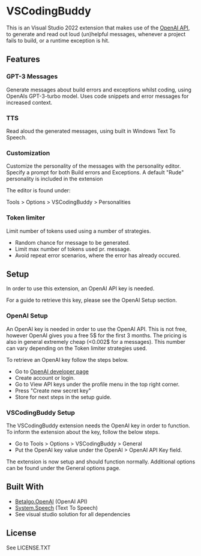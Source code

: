 # VSCodingBuddy

This is an Visual Studio 2022 extension that makes use of the [OpenAI API](https://platform.openai.com/docs/api-reference),
to generate and read out loud (un)helpful messages,
whenever a project fails to build, or a runtime exception is hit.

## Features

### GPT-3 Messages

Generate messages about build errors and exceptions whilst coding, using OpenAIs GPT-3-turbo model.
Uses code snippets and error messages for increased context.

### TTS

Read aloud the generated messages, using built in Windows Text To Speech.

### Customization

Customize the personality of the messages with the personality editor.
Specify a prompt for both Build errors and Exceptions.
A default "Rude" personality is included in the extension

The editor is found under:

Tools > Options > VSCodingBuddy > Personalities

### Token limiter

Limit number of tokens used using a number of strategies.
- Random chance for message to be generated.
- Limit max number of tokens used pr. message.
- Avoid repeat error scenarios, where the error has already occured.

## Setup

In order to use this extension, an OpenAI API key is needed.

For a guide to retrieve this key, please see the OpenAI Setup section.

### OpenAI Setup
An OpenAI key is needed in order to use the OpenAI API.
This is not free, however OpenAI gives you a free 5$ for the first 3 months.
The pricing is also in general extremely cheap (<0.002$ for a messages). This number can vary depending on the Token limiter strategies used.

To retrieve an OpenAI key follow the steps below.

- Go to [OpenAI developer page](https://platform.openai.com/overview)
- Create account or login.
- Go to View API keys under the profile menu in the top right corner.
- Press "Create new secret key"
- Store for next steps in the setup guide.

### VSCodingBuddy Setup
The VSCodingBuddy extension needs the OpenAI key in order to function.
To inform the extension about the key, follow the below steps.

- Go to Tools > Options > VSCodingBuddy > General
- Put the OpenAI key value under the OpenAI > OpenAI API Key field.

The extension is now setup and should function normally.
Additional options can be found under the General options page.

## Built With

- [Betalgo.OpenAI](https://betalgo.github.io/openai/) (OpenAI API)
- [System.Speech](https://www.nuget.org/packages/System.Speech/) (Text To Speech)
- See visual studio solution for all dependencies

## License
See LICENSE.TXT

